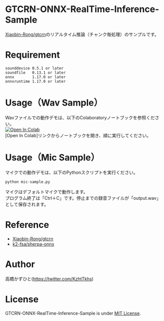 # GTCRN-ONNX-RealTime-Inference-Sample
[Xiaobin-Rong/gtcrn](https://github.com/Xiaobin-Rong/gtcrn)のリアルタイム推論（チャンク毎処理）のサンプルです。

# Requirement
```
sounddevice 0.5.1 or later
soundfile   0.13.1 or later
onnx        1.17.0 or later
onnxruntime 1.17.0 or later
```

# Usage（Wav Sample）
Wavファイルでの動作デモは、以下のColaboratoryノートブックを参照ください。<br>
[![Open In Colab](https://colab.research.google.com/assets/colab-badge.svg)](https://colab.research.google.com/github/Kazuhito00/GTCRN-ONNX-RealTime-Inference-Sample/blob/main/colab-wav-sample.ipynb)<br>
[Open In Colab]リンクからノートブックを開き、順に実行してください。

# Usage（Mic Sample）
マイクでの動作デモは、以下のPythonスクリプトを実行ください。
```
python mic-sample.py
```
マイクはデフォルトマイクで動作します。<br>
プログラム終了は「Ctrl＋C」です。停止までの録音ファイルが「output.wav」として保存されます。

# Reference
* [Xiaobin-Rong/gtcrn](https://github.com/Xiaobin-Rong/gtcrn)
* [k2-fsa/sherpa-onnx](https://github.com/k2-fsa/sherpa-onnx)

# Author
高橋かずひと(https://twitter.com/KzhtTkhs)
 
# License 
 GTCRN-ONNX-RealTime-Inference-Sample is under [MIT License](LICENSE).
